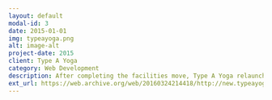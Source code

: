 ```yaml
---
layout: default
modal-id: 3
date: 2015-01-01
img: typeayoga.png
alt: image-alt
project-date: 2015
client: Type A Yoga
category: Web Development
description: After completing the facilities move, Type A Yoga relaunched their website to take advantage of newer technologies. This included moving web hosting from Host Gator to Bluehost, and creating a WordPress site that allowed more customers to access the schedule, products, and their membership from their smartphones. This also required integrations with Mindbody, a common CRM for yoga studios, and social media, including Facebook, Twitter, Google+, and even LinkedIn for employment.
ext_url: https://web.archive.org/web/20160324214418/http://new.typeayoga.com/
---
```

